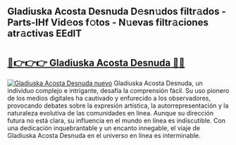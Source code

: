 ## Gladiuska Acosta Desnuda D𝚎sn𝚞dos filtr𝚊dos - Parts-IHf Vid𝚎os f𝚘tos - N𝚞evas filtr𝚊ciones atr𝚊ctivas EEdlT

# <h2><a href="http://mbda2m.tromn.icu/?c=Gladiuska+Acosta+Desnuda">🔗👉👉👉 Gladiuska Acosta Desnuda 🔗🔗</a></h2>

[![Gladiuska Acosta Desnuda nuevo](https://i.imgur.com/pEAQMta.gif)](http://mbda2m.tromn.icu/?c=Gladiuska+Acosta+Desnuda)
Gladiuska Acosta Desnuda, un individuo complejo e intrigante, desafía la comprensión fácil. Su uso pionero de los medios digitales ha cautivado y enfurecido a los observadores, provocando debates sobre la expresión artística, la autorrepresentación y la naturaleza evolutiva de las comunidades en línea. Aunque su dirección futura no está clara, su influencia en el mundo en línea es indiscutible. Con una dedicación inquebrantable y un encanto innegable, el viaje de Gladiuska Acosta Desnuda en el universo en línea es interminable.
